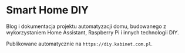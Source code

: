 # Smart Home DIY

Blog i dokumentacja projektu automatyzacji domu, budowanego z wykorzystaniem Home Assistant, Raspberry Pi i innych technologii DIY.

Publikowane automatycznie na `https://diy.kabinet.com.pl`.